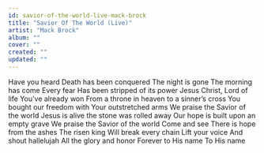 ```yaml
---
id: savior-of-the-world-live-mack-brock
title: "Savior Of The World (Live)"
artist: "Mack Brock"
album: ""
cover: ""
created: ""
updated: ""
---
```


Have you heard
Death has been conquered
The night is gone
The morning has come
Every fear
Has been stripped of its power
Jesus Christ, Lord of life
You’ve already won
From a throne in heaven to a sinner’s cross
You bought our freedom with Your outstretched arms
We praise the Savior of the world
Jesus is alive the stone was rolled away
Our hope is built upon an empty grave
We praise the Savior of the world
Come and see
There is hopе from the ashes
The risеn king
Will break every chain
Lift your voice
And shout hallelujah
All the glory and honor
Forever to His name
To His name